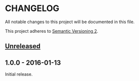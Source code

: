 # CHANGELOG
All notable changes to this project will be documented in this file.

This project adheres to [Semantic Versioning 2](http://semver.org/).

## [Unreleased]


## 1.0.0 - 2016-01-13

Initial release.

[Unreleased]: https://github.com/ConnectHolland/tulip-api-client/compare/1.0.0...HEAD
